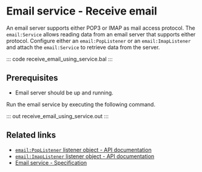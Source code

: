 # Email service - Receive email

An email server supports either POP3 or IMAP as mail access protocol. The `email:Service` allows reading data from an email server that supports either protocol. Configure either an `email:PopListener` or an `email:ImapListener` and attach the `email:Service` to retrieve data from the server. 

::: code receive_email_using_service.bal :::

## Prerequisites
- Email server should be up and running.

Run the email service by executing the following command.

::: out receive_email_using_service.out :::

## Related links
- [`email:PopListener` listener object - API documentation](https://lib.ballerina.io/ballerina/email/latest/classes/PopListener)
- [`email:ImapListener` listener object - API documentation](https://lib.ballerina.io/ballerina/email/latest/classes/ImapListener)
- [Email service - Specification](https://ballerina.io/spec/email/#4-service)
